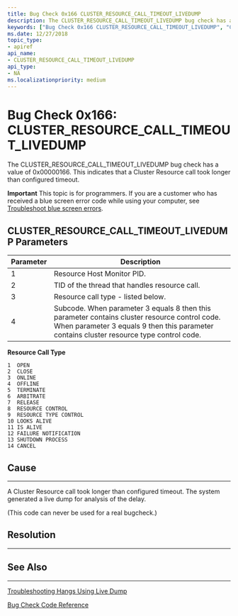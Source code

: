 ```yaml
---
title: Bug Check 0x166 CLUSTER_RESOURCE_CALL_TIMEOUT_LIVEDUMP
description: The CLUSTER_RESOURCE_CALL_TIMEOUT_LIVEDUMP bug check has a value of 0x00000166. This indicates that a Cluster Resource call took longer than configured timeout.
keywords: ["Bug Check 0x166 CLUSTER_RESOURCE_CALL_TIMEOUT_LIVEDUMP", "CLUSTER_RESOURCE_CALL_TIMEOUT_LIVEDUMP"]
ms.date: 12/27/2018
topic_type:
- apiref
api_name:
- CLUSTER_RESOURCE_CALL_TIMEOUT_LIVEDUMP
api_type:
- NA
ms.localizationpriority: medium
---
```


# Bug Check 0x166: CLUSTER\_RESOURCE\_CALL\_TIMEOUT\_LIVEDUMP

The CLUSTER\_RESOURCE\_CALL\_TIMEOUT\_LIVEDUMP bug check has a value of 0x00000166. This indicates that a Cluster Resource call took longer than configured timeout.

**Important** This topic is for programmers. If you are a customer who has received a blue screen error code while using your computer, see [Troubleshoot blue screen errors](https://windows.microsoft.com/windows-10/troubleshoot-blue-screen-errors).


## CLUSTER\_RESOURCE\_CALL\_TIMEOUT\_LIVEDUMP Parameters

|Parameter|Description|
|--- |--- |
|1|Resource Host Monitor PID.|
|2|TID of the thread that handles resource call.|
|3|Resource call type - listed below.|
|4|Subcode. When parameter 3 equals 8 then this parameter contains cluster resource control code. When parameter 3 equals 9 then this parameter contains cluster resource type control code.|

**Resource Call Type**

    1  OPEN
    2  CLOSE
    3  ONLINE
    4  OFFLINE
    5  TERMINATE
    6  ARBITRATE
    7  RELEASE
    8  RESOURCE CONTROL
    9  RESOURCE TYPE CONTROL
    10 LOOKS ALIVE
    11 IS ALIVE
    12 FAILURE NOTIFICATION
    13 SHUTDOWN PROCESS
    14 CANCEL


## Cause
-----

A Cluster Resource call took longer than configured timeout. The system generated a live dump for analysis of the delay.

(This code can never be used for a real bugcheck.)

## Resolution
----------
 

## See Also
----------

[Troubleshooting Hangs Using Live Dump](https://blogs.msdn.microsoft.com/clustering/2016/03/02/troubleshooting-hangs-using-live-dump/)

[Bug Check Code Reference](bug-check-code-reference2.md)




